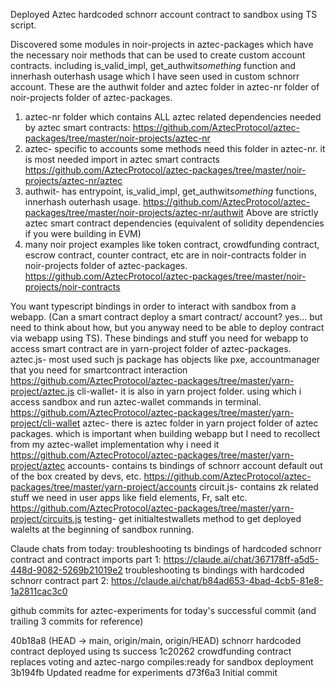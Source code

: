 Deployed Aztec hardcoded schnorr account contract to sandbox using TS script. 

Discovered some modules in noir-projects in aztec-packages which have the necessary noir methods that can be used to create custom account contracts. including is_valid_impl, get_authwit*something* function and innerhash outerhash usage which I have seen used in custom schnorr account. These are the authwit folder and aztec folder in aztec-nr folder of noir-projects folder of aztec-packages. 
1. aztec-nr folder which contains ALL aztec related dependencies needed by aztec smart contracts: https://github.com/AztecProtocol/aztec-packages/tree/master/noir-projects/aztec-nr
2. aztec- specific to accounts some methods need this folder in aztec-nr. it is most needed import in aztec smart contracts https://github.com/AztecProtocol/aztec-packages/tree/master/noir-projects/aztec-nr/aztec
3. authwit- has entrypoint, is_valid_impl, get_authwit*something* functions, innerhash outerhash usage. https://github.com/AztecProtocol/aztec-packages/tree/master/noir-projects/aztec-nr/authwit
Above are strictly aztec smart contract dependencies (equivalent of solidity dependencies if you were building in EVM)
4. many noir project examples like token contract, crowdfunding contract, escrow contract, counter contract, etc are in noir-contracts folder in noir-projects folder of aztec-packages. https://github.com/AztecProtocol/aztec-packages/tree/master/noir-projects/noir-contracts

You want typescript bindings in order to interact with sandbox from a webapp. (Can a smart contract deploy a smart contract/ account? yes... but need to think about how, but you anyway need to be able to deploy contract via webapp using TS). These bindings and stuff you need for webapp to access smart contract are in yarn-project folder of aztec-packages. 
aztec.js- most used such js package has objects like pxe, accountmanager that you need for smartcontract interaction https://github.com/AztecProtocol/aztec-packages/tree/master/yarn-project/aztec.js
cli-wallet- it is also in yarn project folder. using which i access sandbox and run aztec-wallet commands in terminal. https://github.com/AztecProtocol/aztec-packages/tree/master/yarn-project/cli-wallet
aztec- there is aztec folder in yarn project folder of aztec packages. which is important when building webapp but I need to recollect from my aztec-wallet implementation why i need it https://github.com/AztecProtocol/aztec-packages/tree/master/yarn-project/aztec
accounts- contains ts bindings of schnorr account default out of the box created by devs, etc.  https://github.com/AztecProtocol/aztec-packages/tree/master/yarn-project/accounts
circuit.js- contains zk related stuff we need in user apps like field elements, Fr, salt etc. https://github.com/AztecProtocol/aztec-packages/tree/master/yarn-project/circuits.js
testing- get initialtestwallets method to get deployed walelts at the beginning of sandbox running.

Claude chats from today: 
troubleshooting ts bindings of hardcoded schnorr contract and contract imports part 1: https://claude.ai/chat/367178ff-a5d5-448d-9082-5269b21019e2
troubleshooting ts bindings with hardcoded schnorr contract part 2: https://claude.ai/chat/b84ad653-4bad-4cb5-81e8-1a2811cac3c0

github commits for aztec-experiments for today's successful commit (and trailing 3 commits for reference)

40b18a8 (HEAD -> main, origin/main, origin/HEAD) schnorr hardcoded contract deployed using ts success
1c20262 crowdfunding contract replaces voting and aztec-nargo compiles:ready for sandbox deployment
3b194fb Updated readme for experiments
d73f6a3 Initial commit